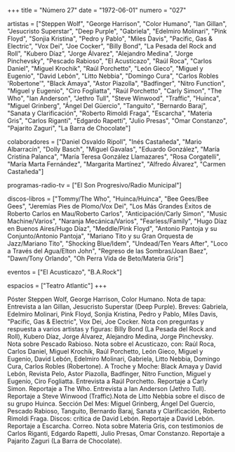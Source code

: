 +++
title = "Número 27"
date = "1972-06-01"
numero = "027"

artistas = ["Steppen Wolf", "George Harrison", "Color Humano", "Ian Gillan", "Jesucristo Superstar", "Deep Purple", "Gabriela", "Edelmiro Molinari", "Pink Floyd", "Sonjia Kristina", "Pedro y Pablo", "Miles Davis", "Pacific, Gas & Electric", "Vox Dei", "Joe Cocker", "Billy Bond", "La Pesada del Rock and Roll", "Kubero Díaz", "Jorge Álvarez", "Alejandro Medina", "Jorge Pinchevsky", "Pescado Rabioso", "El Acusticazo", "Raúl Roca", "Carlos Daniel", "Miguel Krochik", "Raúl Porchetto", "León Gieco", "Miguel y Eugenio", "David Lebón", "Litto Nebbia", "Domingo Cura", "Carlos Robles 'Robertone'", "Black Amaya", "Astor Piazolla", "Badfinger", "Nitro Function", "Miguel y Eugenio", "Ciro Fogliatta", "Raúl Porchetto",  "Carly Simon", "The Who", "Ian Anderson", "Jethro Tull", "Steve Winwood", "Traffic", "Huinca",  "Miguel Grinberg", "Ángel Del Güercio", "Tanguito", "Bernardo Baraj", "Sanata y Clarificación", "Roberto Rimoldi Fraga", "Escarcha", "Materia Gris", "Carlos Riganti", "Edgardo Rapetti", "Julio Presas", "Omar Constanzo", "Pajarito Zaguri", "La Barra de Chocolate"]

colaboradores = ["Daniel Osvaldo Ripoll", "Inés Castañeda", "Mario Albarracín", "Dolly Basch", "Miguel Gavalas", "Eduardo González", "María Cristina Palanca", "María Teresa González Llamazares", "Rosa Corgatelli", "María Marta Fernández", "Margarita Martínez", "Alfredo Álvarez", "Carmen Castañeda"]

programas-radio-tv = ["El Son Progresivo/Radio Municipal"]

discos-libros = ["Tommy/The Who", "Huinca/Huinca", "Bee Gees/Bee Gees", "Jeremías Pies de Plomo/Vox Dei", "Los Más Grandes Éxitos de Roberto Carlos en Mau/Roberto Carlos", "Anticipación/Carly Simon", "Music Machine/Varios", "Naranja Mecánica/Varios", "Fearless/Family", "Hugo Díaz en Buenos Aires/Hugo Díaz", "Meddle/Pink Floyd", "Antonio Pantoja y su Conjunto/Antonio Pantoja", "Mariano Tito y su Gran Orquesta de Jazz/Mariano Tito", "Shocking Blue/Idem", "Undead/Ten Years After", "Loco a Través del Agua/Elton John", "Regreso de las Sombras/Joan Baez", "Dawn/Tony Orlando", "Oh Perra Vida de Beto/Materia Gris"]

eventos = ["El Acusticazo", "B.A.Rock"]

espacios = ["Teatro Atlantic"]
+++

Póster Steppen Wolf, George Harrison, Color Humano. Nota de tapa: Entrevista a Ian Gillan, Jesucristo Superstar (Deep Purple). Breves: Gabriela, Edelmiro Molinari, Pink Floyd, Sonjia Kristina, Pedro y Pablo, Miles Davis, "Pacific, Gas & Electric", Vox Dei, Joe Cocker. Nota con preguntas y respuesta a varios artistas y figuras: Billy Bond (La Pesada del Rock and Roll), Kubero Díaz, Jorge Álvarez, Alejandro Medina, Jorge Pinchevsky. Nota sobre Pescado Rabioso. Nota sobre el Acusticazo, con: Raúl Roca, Carlos Daniel, Miguel Krochik, Raúl Porchetto, León Gieco, Miguel y Eugenio, David Lebón, Edelmiro Molinari, Gabriela, Litto Nebbia, Domingo Cura, Carlos Robles (Robertone). A Troche y Moche: Black Amaya y David Lebón, Revista Pelo, Astor Piazolla, Badfinger, Nitro Function, Miguel y Eugenio, Ciro Fogliatta. Entrevista a Raúl Porchetto. Reportaje a Carly Simon. Reportaje a The Who. Entrevista a Ian Anderson (Jethro Tull). Reportaje a Steve Winwood (Traffic).Nota de Litto Nebbia sobre el disco de su grupo Huinca. Sección Del Mes: Miguel Grinberg, Ángel Del Guercio, Pescado Rabioso, Tanguito, Bernardo Baraj, Sanata y Clarificación, Roberto Rimoldi Fraga. Discos: crítica de David Lebón. Reportaje a David Lebón. Reportaje a Escarcha. Correo. Nota sobre Materia Gris, con testimonios de Carlos Riganti, Edgardo Rapetti, Julio Presas, Omar Constanzo. Reportaje a Pajarito Zaguri (La Barra de Chocolate).
